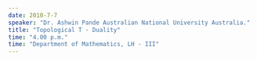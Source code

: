 ```yaml
---
date: 2010-7-7
speaker: "Dr. Ashwin Pande Australian National University Australia."
title: "Topological T - Duality"
time: "4.00 p.m." 
time: "Department of Mathematics, LH - III"
---
```


